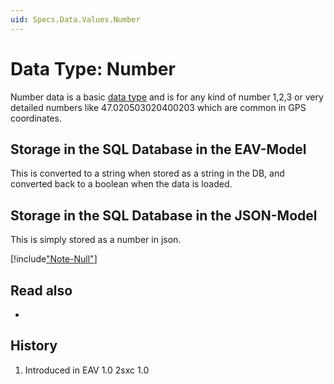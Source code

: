 ```yaml
---
uid: Specs.Data.Values.Number
---
```

# Data Type: Number

Number data is a basic [data type](xref:Specs.Data.Values.Overview) and is for any kind of number 1,2,3 or very detailed numbers like 47.020503020400203 which are common in GPS coordinates. 

## Storage in the SQL Database in the EAV-Model
This is converted to a string when stored as a string in the DB, and converted back to a boolean when the data is loaded. 

## Storage in the SQL Database in the JSON-Model
This is simply stored as a number in json.

[!include["Note-Null"](./notes-null.md)]

## Read also

* [](xref:Specs.Data.Inputs.Number)

## History
1. Introduced in EAV 1.0 2sxc 1.0
